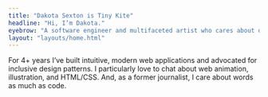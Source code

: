 ```yaml
---
title: "Dakota Sexton is Tiny Kite"
headline: "Hi, I’m Dakota."
eyebrow: "A software engineer and multifaceted artist who cares about design, accessibility, and storytelling."
layout: "layouts/home.html"
---
```


For 4+ years I’ve built intuitive, modern web applications and advocated for inclusive design patterns. I particularly love to chat about web animation, illustration, and HTML/CSS. And, as a former journalist, I care about words as much as code.
